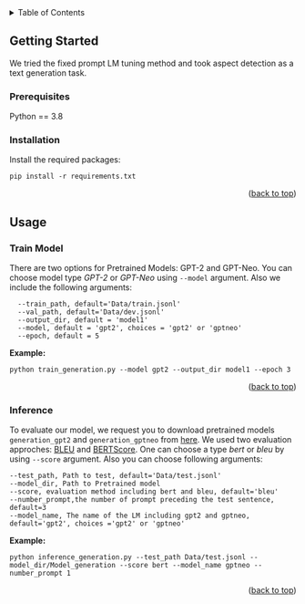 <!-- TABLE OF CONTENTS -->
<details>
  <summary>Table of Contents</summary>
  <ol>
    <li>
      <a href="#about-the-project">About The Project</a>
    </li>
    <li>
      <a href="#getting-started">Getting Started</a>
      <ul>
        <li><a href="#prerequisites">Prerequisites</a></li>
        <li><a href="#installation">Installation</a></li>
      </ul>
    </li>
    <li><a href="#usage">Usage</a></li>
  </ol>
</details>


<!-- GETTING STARTED -->
## Getting Started

We tried the fixed prompt LM tuning method and took aspect detection as a text generation task.
### Prerequisites

Python == 3.8

### Installation
Install the required packages:

```
pip install -r requirements.txt
```


<p align="right">(<a href="#top">back to top</a>)</p>

<!-- USAGE -->
## Usage
### Train Model
There are two options for Pretrained Models: GPT-2 and GPT-Neo. You can choose model type *GPT-2* or *GPT-Neo* using `--model` argument. Also we include the following arguments:

```
  --train_path, default='Data/train.jsonl'
  --val_path, default='Data/dev.jsonl'
  --output_dir, default = 'model1'
  --model, default = 'gpt2', choices = 'gpt2' or 'gptneo'
  --epoch, default = 5
 ```
  **Example:**
 ```
 python train_generation.py --model gpt2 --output_dir model1 --epoch 3 
 
 ```
 <p align="right">(<a href="#top">back to top</a>)</p>
 
 ### Inference
To evaluate our model, we request you to download pretrained models ```generation_gpt2``` and ```generation_gptneo``` from [here]([https://drive.google.com/drive/folders/1ZK7jlUbwODJbpCS74mPiUIT6PQjcAyNv?usp=sharing](https://drive.google.com/drive/folders/1oBXWTrbu2BWYmQQmkufDSVncH2iEzlVy)). We used two evaluation approches: [BLEU](https://github.com/mjpost/sacrebleu) and [BERTScore](https://github.com/Tiiiger/bert_score). One can choose a type *bert* or *bleu* by using `--score` argument. Also you can choose following arguments:
 
 ```
--test_path, Path to test, default='Data/test.jsonl'
--model_dir, Path to Pretrained model
--score, evaluation method including bert and bleu, default='bleu'
--number_prompt,the number of prompt preceding the test sentence, default=3
--model_name, The name of the LM including gpt2 and gptneo, default='gpt2', choices ='gpt2' or 'gptneo'
 ```
 **Example:**
 ```
python inference_generation.py --test_path Data/test.jsonl --model_dir/Model_generation --score bert --model_name gptneo --number_prompt 1
 
 ```
 
 <p align="right">(<a href="#top">back to top</a>)</p>
